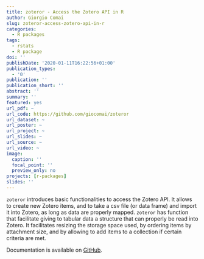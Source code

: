 ```yaml
---
title: zoteror - Access the Zotero API in R 
author: Giorgio Comai
slug: zoteror-access-zotero-api-in-r
categories:
  - R packages
tags:
  - rstats
  - R package
doi: ''
publishDate: '2020-01-11T16:22:56+01:00'
publication_types:
  - '0'
publication: ''
publication_short: ''
abstract: ''
summary: ''
featured: yes
url_pdf: ~
url_code: https://github.com/giocomai/zoteror
url_dataset: ~
url_poster: ~
url_project: ~
url_slides: ~
url_source: ~
url_video: ~
image:
  caption: ''
  focal_point: ''
  preview_only: no
projects: [r-packages]
slides: ''
---
```


`zoteror` introduces basic functionalities to access the Zotero API. It allows to create new Zotero items, and to take a csv file (or data frame) and import it into Zotero, as long as data are properly mapped. `zoteror` has function that facilitate giving to tabular data a structure that can properly be read into Zotero. It facilitates resizing the storage space used, by ordering items by attachment size, and by allowing to add items to a collection if certain criteria are met.

Documentation is available on [GitHub](https://github.com/giocomai/zoteror).
